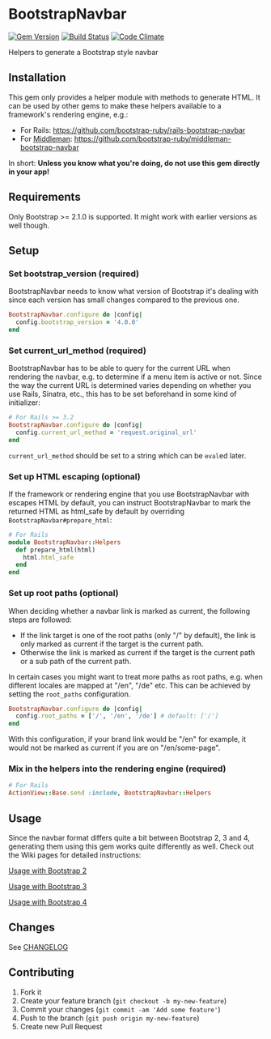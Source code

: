 # BootstrapNavbar

[![Gem Version](https://badge.fury.io/rb/bootstrap-navbar.png)](http://badge.fury.io/rb/bootstrap-navbar)
[![Build Status](https://secure.travis-ci.org/bootstrap-ruby/bootstrap-navbar.png)](http://travis-ci.org/bootstrap-ruby/bootstrap-navbar)
[![Code Climate](https://codeclimate.com/github/bootstrap-ruby/bootstrap-navbar.png)](https://codeclimate.com/github/bootstrap-ruby/bootstrap-navbar)

Helpers to generate a Bootstrap style navbar

## Installation

This gem only provides a helper module with methods to generate HTML. It can be used by other gems to make these helpers available to a framework's rendering engine, e.g.:

* For Rails: https://github.com/bootstrap-ruby/rails-bootstrap-navbar
* For [Middleman](http://middlemanapp.com/): https://github.com/bootstrap-ruby/middleman-bootstrap-navbar

In short: __Unless you know what you're doing, do not use this gem directly in your app!__

## Requirements

Only Bootstrap >= 2.1.0 is supported. It might work with earlier versions as well though.

## Setup

### Set bootstrap_version (required)

BootstrapNavbar needs to know what version of Bootstrap it's dealing with since each version has small changes compared to the previous one.

```ruby
BootstrapNavbar.configure do |config|
  config.bootstrap_version = '4.0.0'
end
```

### Set current_url_method (required)

BootstrapNavbar has to be able to query for the current URL when rendering the navbar, e.g. to determine if a menu item is active or not. Since the way the current URL is determined varies depending on whether you use Rails, Sinatra, etc., this has to be set beforehand in some kind of initializer:

```ruby
# For Rails >= 3.2
BootstrapNavbar.configure do |config|
  config.current_url_method = 'request.original_url'
end
```

`current_url_method` should be set to a string which can be `eval`ed later.

### Set up HTML escaping (optional)

If the framework or rendering engine that you use BootstrapNavbar with escapes HTML by default, you can instruct BootstrapNavbar to mark the returned HTML as html_safe by default by overriding `BootstrapNavbar#prepare_html`:

```ruby
# For Rails
module BootstrapNavbar::Helpers
  def prepare_html(html)
    html.html_safe
  end
end
```

### Set up root paths (optional)

When deciding whether a navbar link is marked as current, the following steps are followed:

* If the link target is one of the root paths (only "/" by default), the link is only marked as current if the target is the current path.
* Otherwise the link is marked as current if the target is the current path or a sub path of the current path.

In certain cases you might want to treat more paths as root paths, e.g. when different locales are mapped at "/en", "/de" etc. This can be achieved by setting the `root_paths` configuration.

```ruby
BootstrapNavbar.configure do |config|
  config.root_paths = ['/', '/en', '/de'] # default: ['/']
end
```

With this configuration, if your brand link would be "/en" for example, it would not be marked as current if you are on "/en/some-page".

### Mix in the helpers into the rendering engine (required)

```ruby
# For Rails
ActionView::Base.send :include, BootstrapNavbar::Helpers
```

## Usage

Since the navbar format differs quite a bit between Bootstrap 2, 3 and 4, generating them using this gem works quite differently as well. Check out the Wiki pages for detailed instructions:

[Usage with Bootstrap 2](https://github.com/bootstrap-ruby/bootstrap-navbar/wiki/Usage-with-Bootstrap-2)

[Usage with Bootstrap 3](https://github.com/bootstrap-ruby/bootstrap-navbar/wiki/Usage-with-Bootstrap-3)

[Usage with Bootstrap 4](https://github.com/bootstrap-ruby/bootstrap-navbar/wiki/Usage-with-Bootstrap-4)

## Changes

See [CHANGELOG](CHANGELOG.md)

## Contributing

1. Fork it
2. Create your feature branch (`git checkout -b my-new-feature`)
3. Commit your changes (`git commit -am 'Add some feature'`)
4. Push to the branch (`git push origin my-new-feature`)
5. Create new Pull Request
